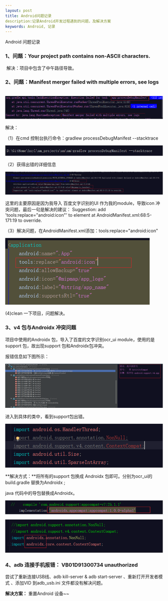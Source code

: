 ```yaml
---
layout: post
title: Android问题记录
description:记录Android开发过程遇到的问题，及解决方案
keywords: Android, 记录
---
```




Android 问题记录

### 1、问题：Your project path contains non-ASCII characters.

​	 解决：项目中包含了中午路径导致。



### 2、问题：Manifest merger failed with multiple errors, see logs

​	![1552359278035](https://raw.githubusercontent.com/BrianCZY/BrianCZY.github.io/master/images/blog/android_question_recod/1552359278035.png?raw=true)



解决：

（1）在cmd 控制台执行命令：gradlew processDebugManifest --stacktrace

![1552359787641](https://raw.githubusercontent.com/BrianCZY/BrianCZY.github.io/master/images/blog/android_question_recod/1552359787641.png?raw=true)

（2）获得出错的详细信息

![1552360216777](https://raw.githubusercontent.com/BrianCZY/BrianCZY.github.io/master/images/blog/android_question_recod/1552360216777.png?raw=true)

这里的主要原因是因为我导入 百度文字识别的UI 作为我的module，导致icon 冲突问题，最后一句是解决的建议： Suggestion: add 'tools:replace="android:icon"' to <application> element at AndroidManifest.xml:68:5-171:19 to override.

（3）解决问题，在AndroidManifest.xml添加：tools:replace="android:icon"

![1552360897482](https://raw.githubusercontent.com/BrianCZY/BrianCZY.github.io/master/images/blog/android_question_recod/1552360897482.png?raw=true)

(4)clean 一下项目，问题解决。



### 3、v4 包与Androidx 冲突问题

项目中使用的Androidx 包，导入了百度的文字识别ocr_ui  module，使用的是support 包，故出现support 包和Androidx包冲突。

报错信息如下图所示：

![1552361835656](https://raw.githubusercontent.com/BrianCZY/BrianCZY.github.io/master/images/blog/android_question_recod/1552361835656.png?raw=true)

进入到具体的类中，看到support包出错。

![1552361999577](https://raw.githubusercontent.com/BrianCZY/BrianCZY.github.io/master/images/blog/android_question_recod/1552361999577.png?raw=true)

**解决方式：**将所有的support 包换成 Androidx 包即可。分别为ocr_ui的build.gradle 替换为Androidx ;

java 代码中的导包替换成Androidx。



![1552370169125](https://raw.githubusercontent.com/BrianCZY/BrianCZY.github.io/master/images/blog/android_question_recod/1552370169125.png?raw=true)





![1552362080947](https://raw.githubusercontent.com/BrianCZY/BrianCZY.github.io/master/images/blog/android_question_recod/1552362080947.png?raw=true)





### 4、adb 连接手机报错： VB01D91300734   unauthorized



尝试了重新连接USB线、adb kill-server  & adb start-server 、重新打开开发者模式 、添加VID 到adb_usb.ini 文件都没有解决问题。

**解决方案：** 重置Android 设备~~













